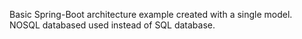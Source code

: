 Basic Spring-Boot architecture example created with a single model. NOSQL databased used instead of SQL database.
